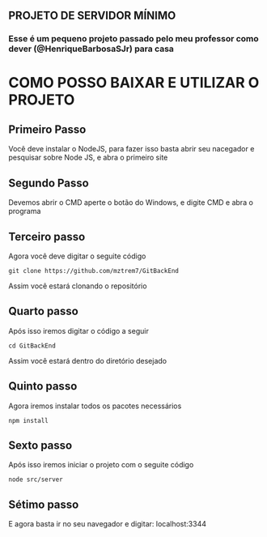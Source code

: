 ## PROJETO DE SERVIDOR MÍNIMO

### Esse é um pequeno projeto passado pelo meu professor como dever (@HenriqueBarbosaSJr) para casa

# COMO POSSO BAIXAR E UTILIZAR O PROJETO 

## Primeiro Passo

Você deve instalar o NodeJS, para fazer isso basta abrir seu nacegador e pesquisar sobre Node JS, e abra o primeiro site

## Segundo Passo

Devemos abrir o CMD aperte o botão do Windows, e digite CMD e abra o programa <br>

## Terceiro passo

Agora você deve digitar o seguite código 
```
git clone https://github.com/mztrem7/GitBackEnd
```

Assim você estará clonando o repositório

## Quarto passo

Após isso iremos digitar o código a seguir 

```
cd GitBackEnd
```
Assim você estará dentro do diretório desejado

## Quinto passo

Agora iremos instalar todos os pacotes necessários 

```
npm install
```

## Sexto passo

Após isso iremos iniciar o projeto com o seguite código

```
node src/server
```

## Sétimo passo

E agora basta ir no seu navegador e digitar: localhost:3344
